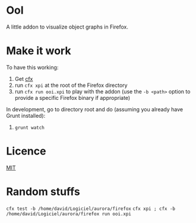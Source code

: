 # OoI

A little addon to visualize object graphs in Firefox.

# Make it work

To have this working:

1. Get [cfx](https://addons.mozilla.org/en-US/developers/docs/sdk/latest/dev-guide/tutorials/getting-started-with-cfx.html)
1. run ````cfx xpi```` at the root of the Firefox directory
1. run ````cfx run ooi.xpi```` to play with the addon (use the ````-b <path>```` option to provide a specific Firefox binary if appropriate)


In development, go to directory root and do (assuming you already have Grunt installed):

1. ````grunt watch````

# Licence

[MIT](./licence)

# Random stuffs

``cfx test -b /home/david/Logiciel/aurora/firefox``
``cfx xpi ; cfx -b /home/david/Logiciel/aurora/firefox run ooi.xpi ``